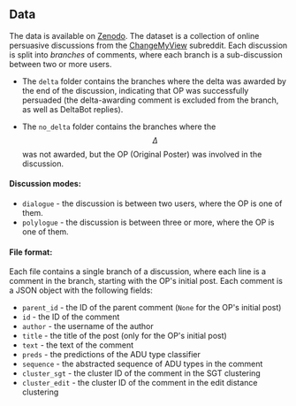 
## Data

The data is available on [Zenodo](https://zenodo.org/records/8076412).
The dataset is a collection of online persuasive discussions from the [ChangeMyView](https://www.reddit.com/r/changemyview/) subreddit. 
Each discussion is split into *branches* of comments, where each branch is a sub-discussion between two or more users.

- The `delta` folder contains the branches where the delta was awarded by the end of the discussion, indicating that OP was successfully persuaded (the delta-awarding comment is excluded from the branch, as well as DeltaBot replies).

- The `no_delta` folder contains the branches where the $$\Delta$$ was not awarded, but the OP (Original Poster) was involved in the discussion.

#### Discussion modes: 

- `dialogue` - the discussion is between two users, where the OP is one of them.
- `polylogue` - the discussion is between three or more, where the OP is one of them.

#### File format:

Each file contains a single branch of a discussion, where each line is a comment in the branch, starting with the OP's initial post.
Each comment is a JSON object with the following fields:

- `parent_id` - the ID of the parent comment (`None` for the OP's initial post)
- `id` - the ID of the comment
- `author` - the username of the author
- `title` - the title of the post (only for the OP's initial post)
- `text` - the text of the comment
- `preds` - the predictions of the ADU type classifier
- `sequence` - the abstracted sequence of ADU types in the comment
- `cluster_sgt` - the cluster ID of the comment in the SGT clustering
- `cluster_edit` - the cluster ID of the comment in the edit distance clustering

